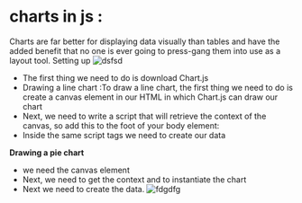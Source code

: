 # charts in js : 

Charts are far better for displaying data visually than tables and have the added benefit that no one is ever going to press-gang them into use as a layout tool.
Setting up
![dsfsd](https://miro.medium.com/max/3748/1*toepgVwopga9TYFpSkSxXw.png)

* The first thing we need to do is download Chart.js
* Drawing a line chart :To draw a line chart, the first thing we need to do is create a canvas element in our HTML in which Chart.js can draw our chart
* Next, we need to write a script that will retrieve the context of the canvas, so add this to the foot of your body element:
* Inside the same script tags we need to create our data

**Drawing a pie chart**
* we need the canvas element
* Next, we need to get the context and to instantiate the chart
* Next we need to create the data.
![fdgdfg](https://miro.medium.com/max/679/1*c9QQgpC9YnznJWFOjWF7tA.png)





